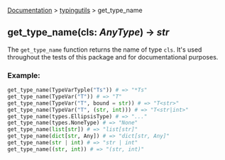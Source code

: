 [Documentation](/docs/documentation.md) > [typingutils](/docs/typingutils/module.md) > get_type_name

## get_type_name(cls: _AnyType_) -> _str_

The `get_type_name` function returns the name of type `cls`. It's used throughout the tests of this package and for documentational purposes.

### Example:
```python
get_type_name(TypeVarTyple("Ts")) # => "*Ts"
get_type_name(TypeVar("T")) # => "T"
get_type_name(TypeVar("T", bound = str)) # => "T<str>"
get_type_name(TypeVar("T", (str, int))) # => "T<str|int>"
get_type_name(types.EllipsisType) # => "..."
get_type_name(types.NoneType) # => "None"
get_type_name(list[str]) # => "list[str]"
get_type_name(dict[str, Any]) # => "dict[str, Any]"
get_type_name(str | int) # => "str | int"
get_type_name((str, int)) # => "(str, int)"
```
